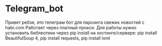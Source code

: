 # Telegram_bot
Привет ребзя, это телеграм бот для парсинга свежих новостей с habr.com
Работает через платный прокси.
Для работы нужно установить библеотеки через pip install на хостинге/сервере:
pip install BeautifulSoup 4,
pip install requests,
pip install lxml
